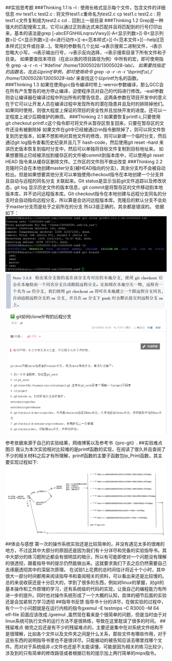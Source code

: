 ##实验思考题
###Thinking 1.1
ls –l : 使用长格式显示每个文件，包含文件的详细信息
mv test1.c test2.c : 将文件test1.c重命名为test2.c
cp test1.c test2.c : 将test1.c文件复制成为test2.c
cd .. 回到上一层目录
###Thinking 1.2
Grep是一种强大的匹配搜索工具，它可以通过正则表达式来匹配并且将匹配到的行号打印出来，基本的语法是grep [-abcEFGhHilLnqrsvVwxy][-A<显示列数>][-B<显示列数>][-C<显示列数>][-d<进行动作>][-e<范本样式>][-f<范本文件>][--help][范本样式][文件或目录...]。常用的参数有几个比如 –a表示搜索二进制文件，-i表示忽略大小写，-n表示输出行号，-v表示反向选择，-r表示搜索目录下所有文件和子目录。
如果要查找本项目（在此以我的项目路径为例）中所有的宏，即可使用指令 grep -a -r -n -i '#define' /home/13005028/13005028-lab/*。
如果要找指定的函数名，在此以printf举例，即可使用命令 grep -a -r -n -i '\bprintf\s*(.*)' /home/13005028/13005028-lab/* 来查找这个以printf为名的函数。
###Thinking 1.3
如果在使用gcc指令编译时带上-werror参数编译，那么GCC会在所有产生警告的地方停止编译，迫使程序员对自己的代码进行修改。-wall参数则会让编译器在编译过程中列出所有的警告信息，这两条参数在项目开发中的意义在于它可以让开发人员在编译过程中发现所有的潜在隐患并且及时的排除掉他们。如果同时使用，则很大程度上保证的项目的安全性并且加快开发的进度。还可以一定程度上减少后期维护的麻烦。
###Thinking 2.1
如果要恢复printf.c,只要使用 git checkout printf.c这个指令即可将文件从暂存区恢复回来，只要在暂存区的文件还没有被删除掉
如果文件在git中已经被通过rm指令删除掉了，则可以将文件恢复到历史版本，如果不想影响对其他文件的修改，则可以新建一个临时分支，然后通过git log指令查看历史纪录并且几下 hash-code，然后使用git reset –hard <hash-code>来讲历史版本恢复到临时分支中，然后可以单独将目标文件复制到目标地址来。
如果想要阻止已经被添加到缓存区的文件被commit到版本库中，可以使用git reset HEAD <file>指令来从缓存区删除文件。工作区的文件则不做出改变
###Thinking 2.2
克隆时只会在本地创建master分支(被HEAD指向的分支)，其余分支均不会被自动检出。但是如果想要其他分支可以单独使用checkout指令在本地创建一个分支并且自动与远程的同名分支 关联起来。Git status是显示当前git文件追踪以及修改状态，git log 显示历史文件的版本信息，git commit是将暂存区的文件移动到本地版本库，并不访问远程版本库。Git checkout指令在本地创建与远程分支同名的分支时会自动指向远程分支，所以算是会访问远程版本库。克隆后的默认分支不会处于master分支而是处于之前所在的分支
所以3是正确的，其余都是错误的。
依据如下：
![first](https://github.com/MurryK/BUAA_MIPS_OS_DOC/blob/master/4.jpg?raw=true)
![second](https://github.com/MurryK/BUAA_MIPS_OS_DOC/blob/master/4.png?raw=true)
![third](https://github.com/MurryK/BUAA_MIPS_OS_DOC/blob/master/5.png?raw=true)
 
参考依据来源于自己的实验结果，网络博客以及参考书《pro-git》.
##实验难点图示
我认为本次实验相对比较难的是printf函数的实现，在阅读了很久并且查阅了不少的相关材料之后才有所理解，printf函数的主要子函数包lp_Print函数，其主要实现过程如下:
![forth](https://github.com/MurryK/BUAA_MIPS_OS_DOC/blob/master/print.png?raw=true)
##体会与感想
第一次的操作系统实验还是比较简单的，并没有遇见太多的很难的地方，不过这其中大部分的原因还是因为我们有十分详尽和完备的实验指导书。其中大部分的练习题附近都会有很明显的暗示，所以有可能即使对一个问题没有理解的很透彻，跟着指导书的提示仍然能做出来。这就要求我们下去之后仍然需要自己去琢磨透彻其中的深层次原理。
在试验1上花费的总时间估计将近十个小时，其中很大一部分时间都用来阅读指导书和查阅相关的资料，可以看出来还是比较慢的。
总的来说收获还是十分巨大的，学到了很多的东西，例如对linux的掌握，对git的基本操作和工作原理的学习，还有系统级的代码的实现，让我自己的编程能力有所进一步的提升。同时也对操作系统形成了一个大概的认知，具体的细节后面的实验还是会加紧努力学习透彻
##指导书反馈
指导书十分的详尽，在做实验的过程中，有个一个小问题就是在运行内核的指令gxemul –E testmips –C R3000 –M 64 elf-file 前面应该改成./gxemul ,虽然现在看来是个很简单的问题，但是当时由于对linux系统可执行文件的运行方法不是很熟练，导致在这里耽误了很多的时间。
##残留难点
做完之后还是有不少的残留难点的，主要还是集中在对系统文件结构不是很理解，比如各个文件以及文件夹之间是什么关系，那些文件有哪些作用，对于这些东西的说明指导书里也不是很详尽。只能被动的被告知应该去哪里找哪个文件。而对对于系统级非.c文件也还是不太能读懂，可能是因为相关的练习比较少，涉及到的只有简单的修改路径或者根据已有的提示加上两行简单的mips指令。
